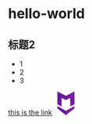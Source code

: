 # hello-world

## 标题2

* 1
* 2
* 3


[this is the link](https://github.com/adam-p/markdown-here/wiki/Markdown-Here-Cheatsheet)
![alt text](https://github.com/adam-p/markdown-here/raw/master/src/common/images/icon48.png "Logo Title Text 1")

